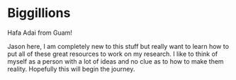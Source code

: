 # Biggillions

Hafa Adai from Guam!

Jason here, I am completely new to this stuff but really want to learn how to put all of these great resources to work on my research.  I like to think of myself as a person with a lot of ideas and no clue as to how to make them reality.  Hopefully this will begin the journey.
